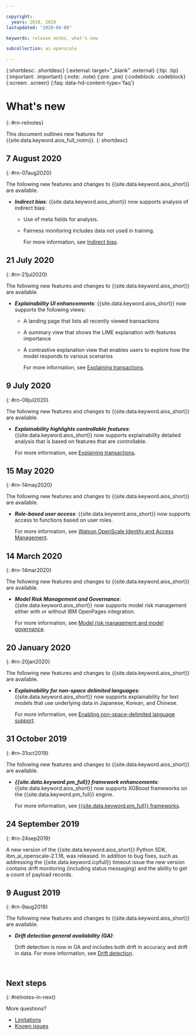 ```yaml
---

copyright:
  years: 2018, 2020
lastupdated: "2020-08-08"

keywords: release notes, what's new 

subcollection: ai-openscale

---
```


{:shortdesc: .shortdesc}
{:external: target="_blank" .external}
{:tip: .tip}
{:important: .important}
{:note: .note}
{:pre: .pre}
{:codeblock: .codeblock}
{:screen: .screen}
{:faq: data-hd-content-type='faq'}

# What's new
{: #rn-relnotes}

This document outlines new features for {{site.data.keyword.aios_full_notm}}.
{: shortdesc}

## 7 August 2020
{: #rn-07aug2020}

The following new features and changes to {{site.data.keyword.aios_short}} are available.

- __*Indirect bias*__: {{site.data.keyword.aios_short}} now supports analysis of indirect bias:
  
  - Use of meta fields for analysis.
  - Fairness monitoring includes data not used in training.
  
    For more information, see [Indirect bias](/docs/ai-openscale?topic=ai-openscale-mf-debias#mf-debias-indirect).

## 21 July 2020
{: #rn-21jul2020}

The following new features and changes to {{site.data.keyword.aios_short}} are available.

- __*Explainability UI enhancements*__: {{site.data.keyword.aios_short}} now supports the following views:
  
  - A landing page that lists all recently viewed transactions
  - A summary view that shows the LIME explanation with features importance
  - A contrastive explanation view that enables users to explore how the model responds to various scenarios

    For more information, see [Explaining transactions](/docs/ai-openscale?topic=ai-openscale-ie-ov).


## 9 July 2020
{: #rn-09jul2020}

The following new features and changes to {{site.data.keyword.aios_short}} are available.

- __*Explainability highlights controllable features*__: {{site.data.keyword.aios_short}} now supports explainability detailed analysis that is based on features that are controllable.

   For more information, see [Explaining transactions](/docs/ai-openscale?topic=ai-openscale-ie-ov).


## 15 May 2020
{: #rn-14may2020}

The following new features and changes to {{site.data.keyword.aios_short}} are available.

- __*Role-based user access*__: {{site.data.keyword.aios_short}} now supports access to functions based on user roles.

   For more information, see [Watson OpenScale Identity and Access Management](/docs/ai-openscale?topic=ai-openscale-iam-docs-template).


## 14 March 2020
{: #rn-14mar2020}

The following new features and changes to {{site.data.keyword.aios_short}} are available.

- __*Model Risk Management and Governance*__: {{site.data.keyword.aios_short}} now supports model risk management either with or without IBM OpenPages integration.

   For more information, see [Model risk management and model governance](/docs/ai-openscale?topic=ai-openscale-mrm-ovr).


## 20 January 2020
{: #rn-20jan2020}

The following new features and changes to {{site.data.keyword.aios_short}} are available.

- __*Explainability for non-space delimited languages*__: {{site.data.keyword.aios_short}} now supports explainability for text models that use underlying data in Japanese, Korean, and Chinese.

   For more information, see [Enabling non-space-delimited language support](/docs/ai-openscale?topic=ai-openscale-ie-unstruct-xplan-langsupport).


## 31 October 2019
{: #rn-31oct2019}

The following new features and changes to {{site.data.keyword.aios_short}} are available.

- __*{{site.data.keyword.pm_full}} framework enhancements*__: {{site.data.keyword.aios_short}} now supports XGBoost frameworks on the {{site.data.keyword.pm_full}} engine.

   For more information, see [{{site.data.keyword.pm_full}} frameworks](/docs/ai-openscale?topic=ai-openscale-frmwrks-wml).

## 24 September 2019
{: #rn-24sep2019}

A new version of the {{site.data.keyword.aios_short}} Python SDK, ibm_ai_openscale-2.1.16, was released. In addition to bug fixes, such as addressing the {{site.data.keyword.icpfull}} timeout issue the new version contains drift monitoring (including status messaging) and the ability to get a count of payload records. 

## 9 August 2019
{: #rn-9aug2019}

The following new features and changes to {{site.data.keyword.aios_short}} are available.

- __*Drift detection general availability (GA)*__:
  
  Drift detection is now in GA and includes both drift in accuracy and drift in data.
  For more information, see [Drift detection](/docs/ai-openscale?topic=ai-openscale-behavior-ovr).
  



<p>&nbsp;</p>

## Next steps
{: #relnotes-in-next}

More questions?

- [Limitations](/docs/ai-openscale?topic=ai-openscale-rn-12ki&locale=en#wos-limitations)
- [Known issues](/docs/ai-openscale?topic=ai-openscale-rn-12ki&locale=en#cloud-known-unknowns-issues)
